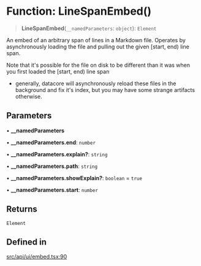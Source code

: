 # Function: LineSpanEmbed()

> **LineSpanEmbed**(`__namedParameters`: `object`): `Element`

An embed of an arbitrary span of lines in a Markdown file. Operates by asynchronously loading the file and pulling
out the given [start, end) line span.

Note that it's possible for the file on disk to be different than it was when you first loaded the [start, end) line span
- generally, datacore will asynchronously reload these files in the background and fix it's index, but you may have some
strange artifacts otherwise.

## Parameters

• **\_\_namedParameters**

• **\_\_namedParameters.end**: `number`

• **\_\_namedParameters.explain?**: `string`

• **\_\_namedParameters.path**: `string`

• **\_\_namedParameters.showExplain?**: `boolean` = `true`

• **\_\_namedParameters.start**: `number`

## Returns

`Element`

## Defined in

[src/api/ui/embed.tsx:90](https://github.com/GamerGirlandCo/datacore/blob/7f32893e5430e552f1b1164e828ac7a411d6e24f/src/api/ui/embed.tsx#L90)
